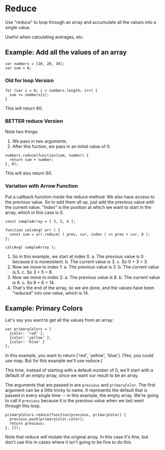 # Reduce

Use "reduce" to loop through an array and accumulate all the values into a single value.

Useful when calculating averages, etc.


## Example: Add all the values of an array

```
var numbers = [10, 20, 30];
var sum = 0;
```

### Old for loop Version

```
for (var i = 0; i < numbers.length; i++) {
  sum += numbers[i];
}
```

This will return 60.


### BETTER reduce Version

Note two things:

1. We pass in two arguments.
2. After this fuction, we pass in an initial value of 0.

```
numbers.reduce(function(sum, number) {
  return sum + number;
}, 0);
```

This will also return 60.


### Variation with Arrow Function

Put a callback function inside the reduce method:
We also have access to the previous value. So to add them all up, just add the previous value with the current value.
"Index" is the position at which we want to start in the array, which in this case is 0.

```
const sampleArray = [ 3, 5, 6 ];

function calcAvg( arr ) {  
  const sum = arr.reduce( ( prev, cur, index ) => prev + cur, 0 );
};

calcAvg( sampleArray );
```

1. So in this example, we start at index 0.
  a. The previous value is 0 because it is nonexistent.
  b. The current value is 3.
  c. So 0 + 3 = 3.
2. Now we move to index 1:
  a. The previous value is 3.
  b. The current value is 5.
  c. So 3 + 5 = 8.
3. Now we move to index 2:
  a. The previous value is 8.
  b. The current value is 6.
  c. So 8 + 6 = 14.
4. That's the end of the array, so we are done, and the values have been "reduced" into one value, which is 14.


## Example: Primary Colors

Let's say you want to get all the values from an array:

```
var primaryColors = [
  {color: 'red' },
  {color: 'yellow' },
  {color: 'blue' }
];
```

In this example, you want to return ['red', 'yellow', 'blue']. (Yes, you could use map. But for this example we'll use reduce.)

This time, instead of starting with a default number of 0, we'll start with a default of an empty array, since we want our result to be an array.

The arguments that are passed in are `previous` and `primaryColor`. The first argument can be a little tricky to name. It represents the default that is passed in every single time -- in this example, the empty array. We're going to call it `previous` because it is the previous value when we last went through this loop.

```
primaryColors.reduce(function(previous, primaryColor) {
  previous.push(primaryColor.color);
  return previous;
}, []);
```

Note that reduce *will* mutate the original array. In this case it's fine, but don't use this in cases where it isn't going to be fine to do this.